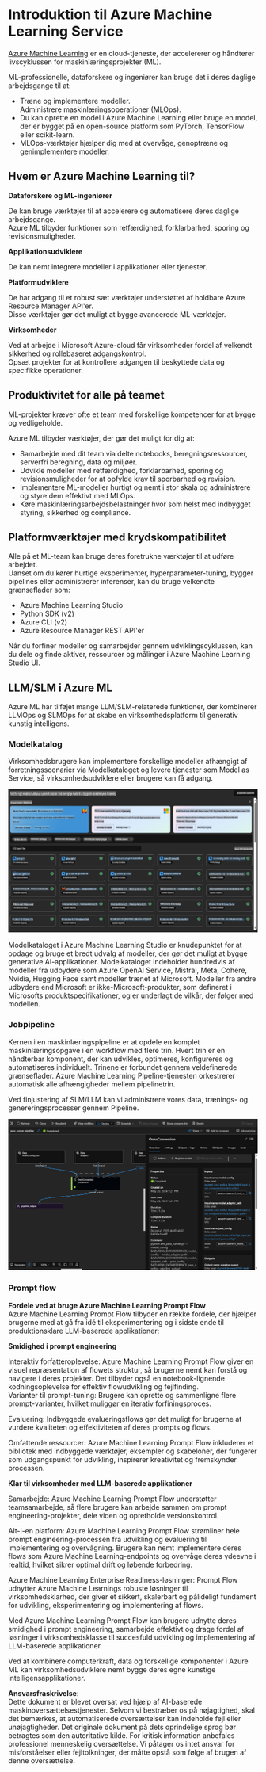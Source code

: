 # **Introduktion til Azure Machine Learning Service**

[Azure Machine Learning](https://ml.azure.com?WT.mc_id=aiml-138114-kinfeylo) er en cloud-tjeneste, der accelererer og håndterer livscyklussen for maskinlæringsprojekter (ML).

ML-professionelle, dataforskere og ingeniører kan bruge det i deres daglige arbejdsgange til at:

- Træne og implementere modeller.  
Administrere maskinlæringsoperationer (MLOps).  
- Du kan oprette en model i Azure Machine Learning eller bruge en model, der er bygget på en open-source platform som PyTorch, TensorFlow eller scikit-learn.  
- MLOps-værktøjer hjælper dig med at overvåge, genoptræne og genimplementere modeller.  

## Hvem er Azure Machine Learning til?

**Dataforskere og ML-ingeniører**  

De kan bruge værktøjer til at accelerere og automatisere deres daglige arbejdsgange.  
Azure ML tilbyder funktioner som retfærdighed, forklarbarhed, sporing og revisionsmuligheder.  

**Applikationsudviklere**  

De kan nemt integrere modeller i applikationer eller tjenester.  

**Platformudviklere**  

De har adgang til et robust sæt værktøjer understøttet af holdbare Azure Resource Manager API'er.  
Disse værktøjer gør det muligt at bygge avancerede ML-værktøjer.  

**Virksomheder**  

Ved at arbejde i Microsoft Azure-cloud får virksomheder fordel af velkendt sikkerhed og rollebaseret adgangskontrol.  
Opsæt projekter for at kontrollere adgangen til beskyttede data og specifikke operationer.  

## Produktivitet for alle på teamet  

ML-projekter kræver ofte et team med forskellige kompetencer for at bygge og vedligeholde.  

Azure ML tilbyder værktøjer, der gør det muligt for dig at:  
- Samarbejde med dit team via delte notebooks, beregningsressourcer, serverfri beregning, data og miljøer.  
- Udvikle modeller med retfærdighed, forklarbarhed, sporing og revisionsmuligheder for at opfylde krav til sporbarhed og revision.  
- Implementere ML-modeller hurtigt og nemt i stor skala og administrere og styre dem effektivt med MLOps.  
- Køre maskinlæringsarbejdsbelastninger hvor som helst med indbygget styring, sikkerhed og compliance.  

## Platformværktøjer med krydskompatibilitet  

Alle på et ML-team kan bruge deres foretrukne værktøjer til at udføre arbejdet.  
Uanset om du kører hurtige eksperimenter, hyperparameter-tuning, bygger pipelines eller administrerer inferenser, kan du bruge velkendte grænseflader som:  
- Azure Machine Learning Studio  
- Python SDK (v2)  
- Azure CLI (v2)  
- Azure Resource Manager REST API'er  

Når du forfiner modeller og samarbejder gennem udviklingscyklussen, kan du dele og finde aktiver, ressourcer og målinger i Azure Machine Learning Studio UI.  

## **LLM/SLM i Azure ML**  

Azure ML har tilføjet mange LLM/SLM-relaterede funktioner, der kombinerer LLMOps og SLMOps for at skabe en virksomhedsplatform til generativ kunstig intelligens.  

### **Modelkatalog**  

Virksomhedsbrugere kan implementere forskellige modeller afhængigt af forretningsscenarier via Modelkataloget og levere tjenester som Model as Service, så virksomhedsudviklere eller brugere kan få adgang.  

![models](../../../../translated_images/models.2450411eac222e539ffb55785a8f550d01be1030bd8eb67c9c4f9ae4ca5d64be.da.png)  

Modelkataloget i Azure Machine Learning Studio er knudepunktet for at opdage og bruge et bredt udvalg af modeller, der gør det muligt at bygge generative AI-applikationer. Modelkataloget indeholder hundredvis af modeller fra udbydere som Azure OpenAI Service, Mistral, Meta, Cohere, Nvidia, Hugging Face samt modeller trænet af Microsoft. Modeller fra andre udbydere end Microsoft er ikke-Microsoft-produkter, som defineret i Microsofts produktspecifikationer, og er underlagt de vilkår, der følger med modellen.  

### **Jobpipeline**  

Kernen i en maskinlæringspipeline er at opdele en komplet maskinlæringsopgave i en workflow med flere trin. Hvert trin er en håndterbar komponent, der kan udvikles, optimeres, konfigureres og automatiseres individuelt. Trinene er forbundet gennem veldefinerede grænseflader. Azure Machine Learning Pipeline-tjenesten orkestrerer automatisk alle afhængigheder mellem pipelinetrin.  

Ved finjustering af SLM/LLM kan vi administrere vores data, trænings- og genereringsprocesser gennem Pipeline.  

![finetuning](../../../../translated_images/finetuning.b52e4aa971dfd8d3c668db913a2b419380533bd3a920d227ec19c078b7b3f309.da.png)  

### **Prompt flow**  

**Fordele ved at bruge Azure Machine Learning Prompt Flow**  
Azure Machine Learning Prompt Flow tilbyder en række fordele, der hjælper brugerne med at gå fra idé til eksperimentering og i sidste ende til produktionsklare LLM-baserede applikationer:  

**Smidighed i prompt engineering**  

Interaktiv forfatteroplevelse: Azure Machine Learning Prompt Flow giver en visuel repræsentation af flowets struktur, så brugerne nemt kan forstå og navigere i deres projekter. Det tilbyder også en notebook-lignende kodningsoplevelse for effektiv flowudvikling og fejlfinding.  
Varianter til prompt-tuning: Brugere kan oprette og sammenligne flere prompt-varianter, hvilket muliggør en iterativ forfiningsproces.  

Evaluering: Indbyggede evalueringsflows gør det muligt for brugerne at vurdere kvaliteten og effektiviteten af deres prompts og flows.  

Omfattende ressourcer: Azure Machine Learning Prompt Flow inkluderer et bibliotek med indbyggede værktøjer, eksempler og skabeloner, der fungerer som udgangspunkt for udvikling, inspirerer kreativitet og fremskynder processen.  

**Klar til virksomheder med LLM-baserede applikationer**  

Samarbejde: Azure Machine Learning Prompt Flow understøtter teamsamarbejde, så flere brugere kan arbejde sammen om prompt engineering-projekter, dele viden og opretholde versionskontrol.  

Alt-i-en platform: Azure Machine Learning Prompt Flow strømliner hele prompt engineering-processen fra udvikling og evaluering til implementering og overvågning. Brugere kan nemt implementere deres flows som Azure Machine Learning-endpoints og overvåge deres ydeevne i realtid, hvilket sikrer optimal drift og løbende forbedring.  

Azure Machine Learning Enterprise Readiness-løsninger: Prompt Flow udnytter Azure Machine Learnings robuste løsninger til virksomhedsklarhed, der giver et sikkert, skalerbart og pålideligt fundament for udvikling, eksperimentering og implementering af flows.  

Med Azure Machine Learning Prompt Flow kan brugere udnytte deres smidighed i prompt engineering, samarbejde effektivt og drage fordel af løsninger i virksomhedsklasse til succesfuld udvikling og implementering af LLM-baserede applikationer.  

Ved at kombinere computerkraft, data og forskellige komponenter i Azure ML kan virksomhedsudviklere nemt bygge deres egne kunstige intelligensapplikationer.  

**Ansvarsfraskrivelse**:  
Dette dokument er blevet oversat ved hjælp af AI-baserede maskinoversættelsestjenester. Selvom vi bestræber os på nøjagtighed, skal det bemærkes, at automatiserede oversættelser kan indeholde fejl eller unøjagtigheder. Det originale dokument på dets oprindelige sprog bør betragtes som den autoritative kilde. For kritisk information anbefales professionel menneskelig oversættelse. Vi påtager os intet ansvar for misforståelser eller fejltolkninger, der måtte opstå som følge af brugen af denne oversættelse.